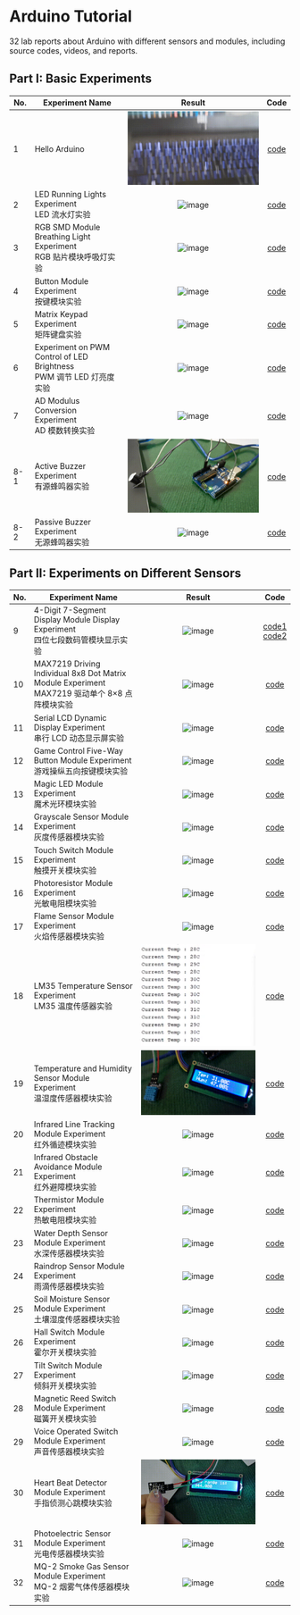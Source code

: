 # Arduino Tutorial
32 lab reports about Arduino with different sensors and modules, including source codes, videos, and reports.

## Part I: Basic Experiments
|No.| Experiment Name | Result | Code |
|----|  ----  | :----:  | :----: |
|1| Hello Arduino | ![image](https://github.com/yinghansun/arduino-tutorial/blob/main/gif/basic/1%20Hello%20Arduino.gif) |[code](https://github.com/yinghansun/arduino-tutorial/blob/main/result/basic/1/HelloArduino.ino)|
|2| LED Running Lights Experiment<br>LED 流水灯实验 |![image](https://github.com/yinghansun/arduino-tutorial/blob/main/gif/basic/2%20LED%20%E6%B5%81%E6%B0%B4%E7%81%AF%E5%AE%9E%E9%AA%8C.gif) |[code](https://github.com/yinghansun/arduino-tutorial/blob/main/result/basic/2/LED_Running_Lights.ino)|
|3| RGB SMD Module Breathing Light Experiment<br>RGB 贴片模块呼吸灯实验 |![image](https://github.com/yinghansun/arduino-tutorial/blob/main/gif/basic/3%20RGB%20%E8%B4%B4%E7%89%87%E6%A8%A1%E5%9D%97%E5%91%BC%E5%90%B8%E7%81%AF%E5%AE%9E%E9%AA%8C.gif) | [code](https://github.com/yinghansun/arduino-tutorial/blob/main/result/basic/3/RGB_Breathing_Light.ino) |
|4| Button Module Experiment<br>按键模块实验 |![image](https://github.com/yinghansun/arduino-tutorial/blob/main/gif/basic/4%20%E6%8C%89%E9%94%AE%E6%A8%A1%E5%9D%97%E5%AE%9E%E9%AA%8C.gif) | [code](https://github.com/yinghansun/arduino-tutorial/blob/main/result/basic/4/Button.ino) |
|5| Matrix Keypad Experiment<br>矩阵键盘实验 |![image](https://github.com/yinghansun/arduino-tutorial/blob/main/gif/basic/5%20%E7%9F%A9%E9%98%B5%E9%94%AE%E7%9B%98%E5%AE%9E%E9%AA%8C.gif) | [code](https://github.com/yinghansun/arduino-tutorial/blob/main/result/basic/5/MatrixKeyBoard.ino)|
|6| Experiment on PWM Control of LED Brightness<br>PWM 调节 LED 灯亮度实验 |![image](https://github.com/yinghansun/arduino-tutorial/blob/main/gif/basic/7%20PWM%20%E8%B0%83%E8%8A%82%20LED%20%E7%81%AF%E4%BA%AE%E5%BA%A6%E5%AE%9E%E9%AA%8C.gif) | [code](https://github.com/yinghansun/arduino-tutorial/blob/main/result/basic/7/pwm.ino)|
|7| AD Modulus Conversion Experiment<br>AD 模数转换实验 |![image](https://github.com/yinghansun/arduino-tutorial/blob/main/gif/basic/8%20AD%20%E6%A8%A1%E6%95%B0%E8%BD%AC%E6%8D%A2%E5%AE%9E%E9%AA%8C.gif) | [code](https://github.com/yinghansun/arduino-tutorial/blob/main/result/basic/6/ad.ino)|
|8-1| Active Buzzer Experiment<br>有源蜂鸣器实验 |![image](https://github.com/yinghansun/arduino-tutorial/blob/main/gif/basic/6%20%E8%9C%82%E9%B8%A3%E5%99%A8%E6%A8%A1%E5%9D%97%E5%AE%9E%E9%AA%8C(1)_%E6%9C%89%E6%BA%90%E8%9C%82%E9%B8%A3%E5%99%A8.gif) | [code](https://github.com/yinghansun/arduino-tutorial/blob/main/result/basic/8/ActiveBuzzer.ino)|
|8-2| Passive Buzzer Experiment<br>无源蜂鸣器实验 |![image](https://github.com/yinghansun/arduino-tutorial/blob/main/gif/basic/6%20%E8%9C%82%E9%B8%A3%E5%99%A8%E6%A8%A1%E5%9D%97%E5%AE%9E%E9%AA%8C(2)_%E6%97%A0%E6%BA%90%E8%9C%82%E9%B8%A3%E5%99%A8.gif) | [code](https://github.com/yinghansun/arduino-tutorial/blob/main/result/basic/8/Buzzer.ino)|

## Part II: Experiments on Different Sensors
|No.| Experiment Name | Result | Code |
|----|  ----  | :----:  | :----: |
|9| 4-Digit 7-Segment Display Module Display Experiment<br>四位七段数码管模块显示实验 | ![image](https://github.com/yinghansun/arduino-tutorial/blob/main/gif/sensor/1%20%E5%9B%9B%E4%BD%8D%E4%B8%83%E6%AE%B5%E6%95%B0%E7%A0%81%E7%AE%A1%E6%A8%A1%E5%9D%97%E6%98%BE%E7%A4%BA%E5%AE%9E%E9%AA%8C.gif) |[code1](https://github.com/yinghansun/arduino-tutorial/blob/main/result/sensor/1/_4x7Segment_Display.ino)<br>[code2](https://github.com/yinghansun/arduino-tutorial/blob/main/result/sensor/1/TimerDisplay.ino)|
|10| MAX7219 Driving Individual 8x8 Dot Matrix Module Experiment<br>MAX7219 驱动单个 8×8 点阵模块实验 | ![image](https://github.com/yinghansun/arduino-tutorial/blob/main/gif/sensor/2%20MAX7219%20%E9%A9%B1%E5%8A%A8%E5%8D%95%E4%B8%AA%208%C3%978%20%E7%82%B9%E9%98%B5%E6%A8%A1%E5%9D%97.gif) | [code](https://github.com/yinghansun/arduino-tutorial/blob/main/result/sensor/2/MaxMatrix.ino)|
|11| Serial LCD Dynamic Display Experiment<br>串行 LCD 动态显示屏实验 | ![image](https://github.com/yinghansun/arduino-tutorial/blob/main/gif/sensor/3%20%E4%B8%B2%E8%A1%8C%20LCD%20%E5%8A%A8%E6%80%81%E6%98%BE%E7%A4%BA%E5%B1%8F%E5%AE%9E%E9%AA%8C.gif) | [code](https://github.com/yinghansun/arduino-tutorial/blob/main/result/sensor/3/Serial_LCD1602_Display.ino)|
|12| Game Control Five-Way Button Module Experiment<br>游戏操纵五向按键模块实验 | ![image](https://github.com/yinghansun/arduino-tutorial/blob/main/gif/sensor/4%20%E6%B8%B8%E6%88%8F%E6%93%8D%E7%BA%B5%E4%BA%94%E5%90%91%E6%8C%89%E9%94%AE%E6%A8%A1%E5%9D%97%E5%AE%9E%E9%AA%8C.gif) | [code](https://github.com/yinghansun/arduino-tutorial/blob/main/result/sensor/4/Joystick.ino)|
|13| Magic LED Module Experiment<br>魔术光环模块实验 | ![image](https://github.com/yinghansun/arduino-tutorial/blob/main/gif/sensor/5%20%E9%AD%94%E6%9C%AF%E5%85%89%E7%8E%AF%E6%A8%A1%E5%9D%97%E5%AE%9E%E9%AA%8C.gif) | [code](https://github.com/yinghansun/arduino-tutorial/blob/main/result/sensor/5/MagicLED.ino)|
|14| Grayscale Sensor Module Experiment<br>灰度传感器模块实验 | ![image](https://github.com/yinghansun/arduino-tutorial/blob/main/gif/sensor/6%20%E7%81%B0%E5%BA%A6%E4%BC%A0%E6%84%9F%E5%99%A8%E6%A8%A1%E5%9D%97%E5%AE%9E%E9%AA%8C.gif) | [code](https://github.com/yinghansun/arduino-tutorial/blob/main/result/sensor/6/GrayLevel.ino)|
|15| Touch Switch Module Experiment<br>触摸开关模块实验 | ![image](https://github.com/yinghansun/arduino-tutorial/blob/main/gif/sensor/7%20%E8%A7%A6%E6%91%B8%E5%BC%80%E5%85%B3%E6%A8%A1%E5%9D%97%E5%AE%9E%E9%AA%8C.gif) | [code](https://github.com/yinghansun/arduino-tutorial/blob/main/result/sensor/7/FigureSensor.ino)|
|16| Photoresistor Module Experiment<br>光敏电阻模块实验 | ![image](https://github.com/yinghansun/arduino-tutorial/blob/main/gif/sensor/8%20%E5%85%89%E6%95%8F%E7%94%B5%E9%98%BB%E6%A8%A1%E5%9D%97%E5%AE%9E%E9%AA%8C.gif) | [code](https://github.com/yinghansun/arduino-tutorial/blob/main/result/sensor/8/photosensitive.ino)|
|17| Flame Sensor Module Experiment<br>火焰传感器模块实验 | ![image](https://github.com/yinghansun/arduino-tutorial/blob/main/gif/sensor/9%20%E7%81%AB%E7%84%B0%E4%BC%A0%E6%84%9F%E5%99%A8%E6%A8%A1%E5%9D%97%E5%AE%9E%E9%AA%8C.gif) | [code](https://github.com/yinghansun/arduino-tutorial/blob/main/result/sensor/9/Flame_sensor.ino)|
|18| LM35 Temperature Sensor Experiment<br>LM35 温度传感器实验 | ![image](https://github.com/yinghansun/arduino-tutorial/blob/main/result/sensor/10/result.png) | [code](https://github.com/yinghansun/arduino-tutorial/blob/main/result/sensor/10/LM35.ino)|
|19| Temperature and Humidity Sensor Module Experiment<br>温湿度传感器模块实验 | ![image](https://github.com/yinghansun/arduino-tutorial/blob/main/gif/sensor/11%20%E6%B8%A9%E6%B9%BF%E5%BA%A6%E4%BC%A0%E6%84%9F%E5%99%A8%E6%A8%A1%E5%9D%97%E5%AE%9E%E9%AA%8C.gif) | [code](https://github.com/yinghansun/arduino-tutorial/blob/main/result/sensor/11/Temperature_Humidity_Sensor.ino)|
|20| Infrared Line Tracking Module Experiment<br>红外循迹模块实验 | ![image](https://github.com/yinghansun/arduino-tutorial/blob/main/gif/sensor/12%20%E7%BA%A2%E5%A4%96%E5%BE%AA%E8%BF%B9%E6%A8%A1%E5%9D%97%E5%AE%9E%E9%AA%8C.gif) | [code](https://github.com/yinghansun/arduino-tutorial/blob/main/result/sensor/12/InfraredTracking.ino)|
|21| Infrared Obstacle Avoidance Module Experiment<br>红外避障模块实验 | ![image](https://github.com/yinghansun/arduino-tutorial/blob/main/gif/sensor/13%20%E7%BA%A2%E5%A4%96%E9%81%BF%E9%9A%9C%E6%A8%A1%E5%9D%97%E5%AE%9E%E9%AA%8C.gif) | [code](https://github.com/yinghansun/arduino-tutorial/blob/main/result/sensor/13/InfraredObstacleAvoidance.ino)|
|22| Thermistor Module Experiment<br>热敏电阻模块实验 | ![image](https://github.com/yinghansun/arduino-tutorial/blob/main/gif/sensor/14%20%E7%83%AD%E6%95%8F%E7%94%B5%E9%98%BB%E6%A8%A1%E5%9D%97%E5%AE%9E%E9%AA%8C.gif) | [code](https://github.com/yinghansun/arduino-tutorial/blob/main/result/sensor/14/Thermistor.ino)|
|23| Water Depth Sensor Module Experiment<br>水深传感器模块实验 | ![image](https://github.com/yinghansun/arduino-tutorial/blob/main/gif/sensor/15%20%E6%B0%B4%E6%B7%B1%E4%BC%A0%E6%84%9F%E5%99%A8%E6%A8%A1%E5%9D%97%E5%AE%9E%E9%AA%8C.gif) | [code](https://github.com/yinghansun/arduino-tutorial/blob/main/result/sensor/15/Water_Level_Sensor.ino)|
|24| Raindrop Sensor Module Experiment<br>雨滴传感器模块实验 | ![image](https://github.com/yinghansun/arduino-tutorial/blob/main/gif/sensor/16%20%E9%9B%A8%E6%BB%B4%E4%BC%A0%E6%84%9F%E5%99%A8%E6%A8%A1%E5%9D%97%E5%AE%9E%E9%AA%8C.gif) | [code](https://github.com/yinghansun/arduino-tutorial/blob/main/result/sensor/16/Raindrop_Sensor.ino)|
|25| Soil Moisture Sensor Module Experiment<br>土壤湿度传感器模块实验 | ![image](https://github.com/yinghansun/arduino-tutorial/blob/main/gif/sensor/17%20%E5%9C%9F%E5%A3%A4%E6%B9%BF%E5%BA%A6%E4%BC%A0%E6%84%9F%E5%99%A8%E6%A8%A1%E5%9D%97%E5%AE%9E%E9%AA%8C.gif) | [code](https://github.com/yinghansun/arduino-tutorial/blob/main/result/sensor/17/SoilMostureSensor.ino)|
|26| Hall Switch Module Experiment<br>霍尔开关模块实验 | ![image](https://github.com/yinghansun/arduino-tutorial/blob/main/gif/sensor/18%20%E9%9C%8D%E5%B0%94%E5%BC%80%E5%85%B3%E6%A8%A1%E5%9D%97%E5%AE%9E%E9%AA%8C.gif) | [code](https://github.com/yinghansun/arduino-tutorial/blob/main/result/sensor/18/HallSwitch.ino)|
|27| Tilt Switch Module Experiment<br>倾斜开关模块实验 | ![image](https://github.com/yinghansun/arduino-tutorial/blob/main/gif/sensor/19%20%E5%80%BE%E6%96%9C%E5%BC%80%E5%85%B3%E6%A8%A1%E5%9D%97%E5%AE%9E%E9%AA%8C.gif) | [code](https://github.com/yinghansun/arduino-tutorial/blob/main/result/sensor/19/Tilt_Switch_Module.ino)|
|28| Magnetic Reed Switch Module Experiment<br>磁簧开关模块实验 | ![image](https://github.com/yinghansun/arduino-tutorial/blob/main/gif/sensor/20%20%E5%B0%8F%E7%A3%81%E7%B0%A7%E5%BC%80%E5%85%B3%E6%A8%A1%E5%9D%97%E5%AE%9E%E9%AA%8C.gif) | [code](https://github.com/yinghansun/arduino-tutorial/blob/main/result/sensor/20/Reed_Switch_Module.ino)|
|29| Voice Operated Switch Module Experiment<br>声音传感器模块实验 | ![image](https://github.com/yinghansun/arduino-tutorial/blob/main/gif/sensor/21%20%E5%A3%B0%E9%9F%B3%E4%BC%A0%E6%84%9F%E5%99%A8%E6%A8%A1%E5%9D%97%E5%AE%9E%E9%AA%8C.gif) | [code](https://github.com/yinghansun/arduino-tutorial/blob/main/result/sensor/21/VoiceOperatedSwitch.ino)|
|30| Heart Beat Detector Module Experiment<br>手指侦测心跳模块实验 | ![image](https://github.com/yinghansun/arduino-tutorial/blob/main/gif/sensor/22%20%E6%89%8B%E6%8C%87%E4%BE%A6%E6%B5%8B%E5%BF%83%E8%B7%B3%E6%A8%A1%E5%9D%97%E5%AE%9E%E9%AA%8C.gif) | [code](https://github.com/yinghansun/arduino-tutorial/blob/main/result/sensor/22/HeartbeatDetector.ino) |
|31| Photoelectric Sensor Module Experiment<br>光电传感器模块实验 | ![image](https://github.com/yinghansun/arduino-tutorial/blob/main/gif/sensor/23%20%E5%85%89%E7%94%B5%E4%BC%A0%E6%84%9F%E5%99%A8%E6%A8%A1%E5%9D%97%E5%AE%9E%E9%AA%8C.gif) | [code](https://github.com/yinghansun/arduino-tutorial/blob/main/result/sensor/23/LightSwitch.ino)|
|32| MQ-2 Smoke Gas Sensor Module Experiment<br>MQ-2 烟雾气体传感器模块实验 | ![image](https://github.com/yinghansun/arduino-tutorial/blob/main/gif/sensor/24%20MQ-2%20%E7%83%9F%E9%9B%BE%E6%B0%94%E4%BD%93%E4%BC%A0%E6%84%9F%E5%99%A8%E6%A8%A1%E5%9D%97%E5%AE%9E%E9%AA%8C.gif) | [code](https://github.com/yinghansun/arduino-tutorial/blob/main/result/sensor/24/MQ2_Sensor_Module.ino) |